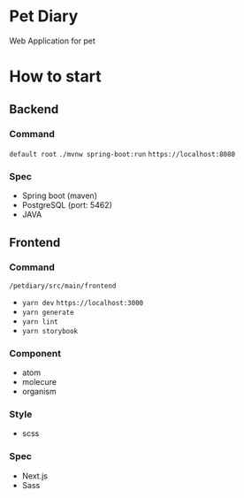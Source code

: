 # Pet Diary
Web Application for pet

# How to start
## Backend
### Command
`default root`
`./mvnw spring-boot:run`
`https://localhost:8080`

### Spec
- Spring boot (maven)
- PostgreSQL (port: 5462)
- JAVA

## Frontend
### Command
`/petdiary/src/main/frontend`
- `yarn dev` `https://localhost:3000`
- `yarn generate`
- `yarn lint`
- `yarn storybook`

### Component
- atom
- molecure
- organism

### Style
- scss

### Spec
- Next.js
- Sass

